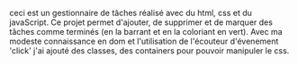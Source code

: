 ceci est un gestionnaire de tâches réalisé avec du html, css et du javaScript. Ce projet permet d'ajouter, de supprimer et de marquer des tâches comme terminés (en la barrant et en la coloriant en vert).
Avec ma modeste connaissance en dom et l'utilisation de l'écouteur d'évenement 'click' j'ai ajouté des classes, des containers pour pouvoir manipuler le css.
